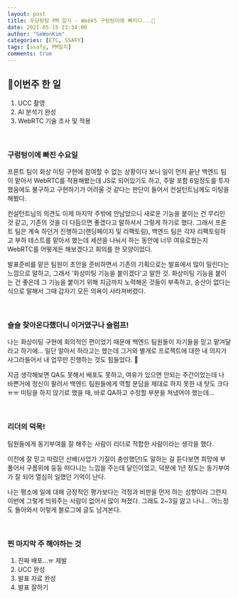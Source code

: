 ```yaml
---
layout: post
title: 우당탕탕 PM 일지 - Week5 구렁텅이에 빠지다...🚨
date: 2021-05-15 23:34:00
author: "SeWonKim"
categories: [ETC, SSAFY]
tags: [ssafy, PM일지]
comments: true
---
```



## 🍞이번주 한 일

1. UCC 촬영 
2. AI 분석기 완성
3. WebRTC 기술 조사 및 적용
   
&nbsp;

### 구렁텅이에 빠진 수요일 

프론트 팀이 화상 미팅 구현에 참여할 수 없는 상황이다 보니 일이 먼저 끝난 백엔드 팀이 맡아서 WebRTC를 적용해봤는데 JS로 되어있기도 하고, 주말 포함 6일정도를 투자했음에도 불구하고 구현하기가 어려울 것 같다는 판단이 들어서 컨설턴트님께도 미팅을 해봤다. 

컨설턴트님의 의견도 이제 마지막 주밖에 안남았으니 새로운 기능을 붙이는 건 무리인 것 같고, 기존의 것을 더 다듬으면 좋겠다고 말하셔서 그렇게 하기로 했다. 그래서 프론트 팀은 계속 하던거 진행하고(랜딩페이지 및 리팩토링), 백엔드 팀은 각자 리팩토링하고 부하 테스트를 맡아서 했는데 세션을 나눠서 하는 동안에 너무 여유로웠는지 WebRTC를 어떻게든 해보겠다고 회의를 한 모양이었다.

발표준비를 맡은 팀원이 초안을 준비하면서 기존의 기획으로는 발표에서 많이 밀린다는 느낌으로 말하고, 그래서 '화상미팅 기능을 붙이겠다'고 말한 것. 화상미팅 기능을 붙이는 건 좋은데 그 기능을 붙이기 위해 지금까지 노력해온 것들이 부족하고, 승산이 없다는 식으로 말해서 그때 갑자기 모든 의욕이 사라져버렸다. 

&nbsp;

### 슬슬 찾아온다했더니 이거였구나 슬럼프!

나는 화상미팅 구현에 회의적인 편이었기 때문에 백엔드 팀원들이 자기들을 믿고 맡겨달라고 하기에... 일단 알아서 하라고는 했는데 그거와 별개로 프로젝트에 대한 내 의지가 사그라들어서 내 업무만 진행하는 것도 힘들었다. 🥲

지금 생각해보면 QA도 못해서 배포도 못하고, 여유가 있으면 안되는 주간이었는데 나 바쁜거에 정신이 팔려서 백엔드 팀원들에게 역할 분담을 제대로 하지 못한 내 탓도 크다 ㅠㅠ 미팅을 하지 않기로 했을 때, 바로 QA하고 수정할 부분을 쳐냈어야 했는데...


&nbsp;

### 리더의 덕목!

팀원들에게 동기부여를 잘 해주는 사람이 리더로 적합한 사람이라는 생각을 했다.

이전에 잘 믿고 따랐던 선배(사업가 기질이 충만했던)도 말하는 걸 듣다보면 희망에 부풀어서 구름위에 둥둥 떠다니는 느낌을 주는데 달인이었고, 덕분에 1년 정도는 동기부여가 잘 되어 열심히 일했던 기억이 난다. 

나는 평소에 일에 대해 긍정적인 평가보다는 걱정과 비판을 먼저 하는 성향이라 그런지 이번에 그렇게 띄워주는 사람이 없어서 많이 쳐졌다. 그래도 2~3일 앓고 나니... 어느정도 돌아와서 이렇게 블로그에 글도 남겨본다.

&nbsp;

### 찐 마지막 주 해야하는 것 

1. 진짜 배포...ㅠ 제발
2. UCC 완성
3. 발표 자료 완성
4. 발표 잘하기

&nbsp;
&nbsp;
